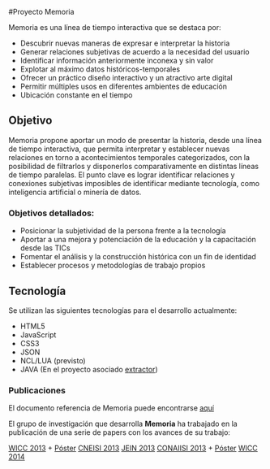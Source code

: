 #Proyecto Memoria

Memoria es una línea de tiempo interactiva que se destaca por:

- Descubrir nuevas maneras de expresar e interpretar la historia
- Generar relaciones subjetivas de acuerdo a la necesidad del usuario
- Identificar información anteriormente inconexa y sin valor
- Explotar al máximo datos históricos-temporales
- Ofrecer un práctico diseño interactivo y un atractivo arte digital
- Permitir múltiples usos en diferentes ambientes de educación
- Ubicación constante en el tiempo

## Objetivo

Memoria propone aportar un modo de presentar la historia, desde una línea de tiempo interactiva, que
permita interpretar y establecer nuevas relaciones en torno a acontecimientos temporales categorizados, con la posibilidad de filtrarlos y disponerlos comparativamente en distintas líneas de tiempo paralelas.
El punto clave es lograr identificar relaciones y conexiones subjetivas imposibles de identificar mediante tecnología, como inteligencia artificial o minería de datos.

### Objetivos detallados:

- Posicionar la subjetividad de la persona frente a la tecnología
- Aportar a una mejora y potenciación de la educación y la capacitación desde las TICs
- Fomentar el análisis y la construcción histórica con un fin de identidad
- Establecer procesos y metodologías de trabajo propios

## Tecnología

Se utilizan las siguientes tecnologías para el desarrollo actualmente:

- HTML5
- JavaScript
- CSS3
- JSON
- NCL/LUA (previsto)
- JAVA (En el proyecto asociado [extractor](https://github.com/init-sfw/extractor))

### Publicaciones

El documento referencia de Memoria puede encontrarse [aquí](https://github.com/init-sfw/memoria/blob/master/doc/oficial/Proyecto_Memoria_v1.1.pdf)

El grupo de investigación que desarrolla __Memoria__ ha trabajado en la publicación de una serie de papers con los avances de su trabajo:

[WICC 2013](https://www.dropbox.com/s/czi92rcpdkjsr31/TVDigitalEducativa-WICC13.pdf) + [Póster](https://www.dropbox.com/s/zk5qwglspn4ecms/POSTER%20TVD%20%28WICC13%29%202.2.pdf)
[CNEISI 2013](https://www.dropbox.com/s/v4jjxmd7vbdo6f5/Poster%20TVD%20%28CNEISI%2013%29.pdf)
[JEIN 2013](https://www.dropbox.com/s/g0kqtpopw683qe9/Avances%20TVD%20Educativa%20-%20JEIN%202013.doc)
[CONAIISI 2013]() + [Póster](https://www.dropbox.com/s/vfzrf768phnngoz/POSTER%20Primeras%20experiencias%20de%20estudiantes%20en%20un%20proyecto%20de%20I%2BD%20Desarrollo%20de%20una%20aplicaci%C3%B3n%20para%20Televisi%C3%B3n%20Digital.pdf)
[WICC 2014](https://www.dropbox.com/s/5qyzxuqb0gg1ulm/WICC2014Memoriav1.0.pdf)
